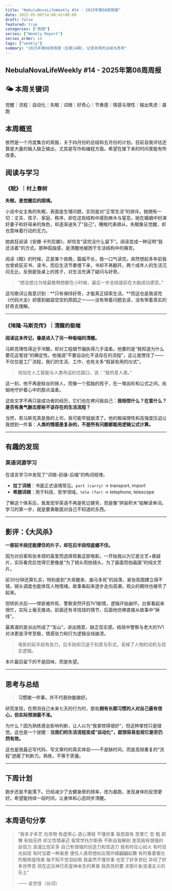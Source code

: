 ```yaml
---
title: "NebulaNovaLifeWeekly #14 - 2025年第08周周报"
date: 2025-05-08T14:00:42+08:00
draft: false
featured: true
categories: ["周报"]
series: ["Weekly Report"]
series_order: 14
tags: ["weekly"]
summary: "2025年第08周周报（总第14期），记录本周的见闻与思考"
---
```

## NebulaNovaLifeWeekly #14 - 2025年第08周周报

## 🌤️ 本周关键词
觉醒｜流程｜自动化｜失眠｜词根｜好奇心｜节奏感｜情感与理性｜输出焦虑｜晨跑

## 本周概览

依然是一个月度集合的周报，关于四月份的总结和五月份的计划。目前自我评估还算是大量的输入缺乏输出，尤其是写作和编程方面。希望在接下来的时间里能有所改善。

## 阅读与学习

### 《眠》｜村上春树

**失眠，是觉醒后的困境。**

小说中女主角的失眠，表面是生理问题，实则是对“正常生活”的排斥。她拥有一切：丈夫、孩子、家庭、秩序，却在这些结构中感到麻木与窒息。她在婚姻中扮演好妻子和好母亲的角色，却逐渐迷失了“自己”。睡眠代表顺从，失眠象征觉醒，却也意味着行动的无力。

她疯狂阅读《安娜·卡列尼娜》，却坦言“读完没什么留下”。阅读变成一种证明“我还活着”的方式。那种孤独感，是清醒地被困于生活结构中的痛苦。

阅读《眠》的时候，正是某个夜晚，篇幅不长，我一口气读完。突然想起多年前我也曾疯狂买书、读书，而后生活节奏慢下来，书却不再翻开。两个成年人的生活沉闷无比，反倒是饭桌上的孩子，对生活充满了疑问与好奇。

> “想没想过为啥最敢畅想都在小时候，最后一步总结提前在大脑成功感受。”

这句歌词让我意识到：\*\*只有保持好奇，才能真正探索生活。\*\*而这也是我读完《代码大全》却感到脑袋空空的原因之一——没有带着问题去读，没有带着真实的好奇去理解。

---

### 《埃隆·马斯克传》｜清醒的极端

**阅读这本传记，像是进入了另一种极端的清醒。**

马斯克理性得近乎冷酷，却对工程细节偏执得几乎温柔。他要的是“我知道为什么要花这笔钱”的确定性。他强调“不要自动化不该存在的流程”，这让我愣住了——不仅仅是工厂流程，我们的生活、工作，也有太多“假装有用的仪式”。

> 他站在人工智能与人类命运的岔路口，说：“我热爱人类。”

这一刻，他不再是硅谷的铁人，而像一个孤独的孩子，在一堆齿轮和公式之间，执拗地守护着心中的那点温柔。

这些文字不再只是成功者的经历，它们也在拷问我自己：**我相信什么？在意什么？是否有勇气删去那些不该存在的生活流程？**

当然，若马斯克真是我的上司，我可能早就崩溃了。他的极端理性和高强度压迫让我想到一件事：**人类的情感是复杂的，不是所有问题都能用逻辑公式计算。**

---

## 有趣的发现

### 英语词源学习

在语言学习中发现了“词根-前缀-后缀”的构词规律。

* **拉丁词根**：书面正式语境常见。`port (carry)` → transport, import
* **希腊词根**：用于科技、哲学领域。`tele (far)` → telephone, telescope

了解这个体系后，我发现学英语不再是死记硬背，而是像“拼装积木”般解读单词。学习的第一步，就是要勇敢面对自己不知道的东西。

---

## 影评：《大风杀》

**一部前半段还能撑住的片子，却在后半段彻底绷不住。**

因为对白客和张本煜的喜爱而选择观看这部电影。一开始我以为它是文艺+悬疑片，实际看完后觉得它更像是“为了镜头而拍镜头，为了画面而拍画面”的纯文艺片。

前30分钟还算扎实，特别是到“大哥醒来、曲马多死”的段落，紧张氛围建立得不错，镜头调度也能体现人物情绪。故事看起来逐步走向高潮，观众的期待也被吊了起来。

但转折点后——悍匪被炸死、警察突然开启1V1剧情，逻辑开始崩坏。白客看起来很忙，实际上毫无推进。前面还有寻找钱的情节，后面他仿佛直接从故事中“掉线”。

最离谱的是派出所成了“宝山”，进出随意，缺乏现实感。结局中警察与老大的1V1对决更是浮夸至极，情感张力和行为逻辑全线崩溃。

> 电影的前半段有张力，后半段却沉迷于刻意与形式，丢掉了人物的动机与现实逻辑。

本片最后留下的不是回味，而是失望。

---

## 思考与总结

> **习惯做一件事，并不代表你能做好。**

研究发现，在预测自己未来七天的行为时，那些**拥有长期习惯的人对自己最有信心，但实际预测最不准。**

为什么？因为熟练感会影响判断，让人以为“我掌控得很好”，但这种掌控只是错觉。这也是一个提醒：**当我们的生活流程变成“自动化”，就很容易忽视它是否仍然有效。**

这也是我最近写代码、写文章时的真实体验——不是缺时间，而是高频重复的“流程”遮蔽了判断力。熟练，不等于质量。

---

## 下周计划

跑步还是不能落下。已经减少了去健身房的频率，改为晨跑，发现身体的反馈更好。希望能持续一段时间，让身体和心态同步清醒。

---

## 本周语句分享

> “我多才多艺 勿贪物 有虚荣心 道心薄弱 不懂世事 我思路有 思里亡 忽 粗 疏 懒 有始无终 却又性情豪迈 我常学托尔斯泰 不断自我解剖 发现我有很强的自信力 浪漫比现实多 自己有很强的创造力和改造力 我有时壮心如火 有时目光如炬 有时当着一种美景 便任人类奇想如庄周作蝶翩翩起舞 有时看着极壮烈极辉煌场景 每不知不觉泪如雨 我虽然不懂世事 也受了好多世纪 并经了好多世界苦 但在这古神已死星神未生的黄昏 我孜孜的要 求那片新浪漫主义的乐土”
>
> —— 金世佳（台词）
